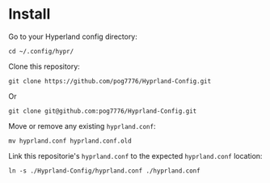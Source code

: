 # Install

Go to your Hyperland config directory:

```
cd ~/.config/hypr/
```

Clone this repository:

```
git clone https://github.com/pog7776/Hyprland-Config.git
```

Or

```
git clone git@github.com:pog7776/Hyprland-Config.git
```

Move or remove any existing `hyprland.conf`:

```
mv hyprland.conf hyprland.conf.old
```

Link this repositorie's `hyprland.conf` to the expected `hyprland.conf` location:

```
ln -s ./Hyprland-Config/hyprland.conf ./hyprland.conf
```
